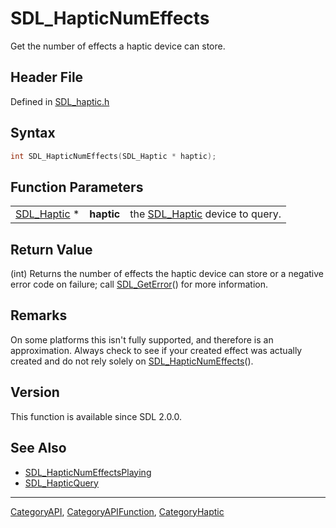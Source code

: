 # SDL_HapticNumEffects

Get the number of effects a haptic device can store.

## Header File

Defined in [SDL_haptic.h](https://github.com/libsdl-org/SDL/blob/SDL2/include/SDL_haptic.h)

## Syntax

```c
int SDL_HapticNumEffects(SDL_Haptic * haptic);
```

## Function Parameters

|                            |            |                                               |
| -------------------------- | ---------- | --------------------------------------------- |
| [SDL_Haptic](SDL_Haptic) * | **haptic** | the [SDL_Haptic](SDL_Haptic) device to query. |

## Return Value

(int) Returns the number of effects the haptic device can store or a
negative error code on failure; call [SDL_GetError](SDL_GetError)() for
more information.

## Remarks

On some platforms this isn't fully supported, and therefore is an
approximation. Always check to see if your created effect was actually
created and do not rely solely on
[SDL_HapticNumEffects](SDL_HapticNumEffects)().

## Version

This function is available since SDL 2.0.0.

## See Also

- [SDL_HapticNumEffectsPlaying](SDL_HapticNumEffectsPlaying)
- [SDL_HapticQuery](SDL_HapticQuery)






----
[CategoryAPI](CategoryAPI), [CategoryAPIFunction](CategoryAPIFunction), [CategoryHaptic](CategoryHaptic)


